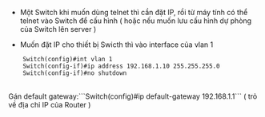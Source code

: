 - Một Switch khi muốn dùng telnet thì cần đặt IP, rồi từ máy tính có thể telnet vào Switch để cấu hình ( hoặc nếu muốn lưu cấu hình dự phòng của Switch lên server )

- Muốn đặt IP cho thiết bị Swicth thì vào interface của vlan 1
```
	Switch(config)#int vlan 1
	Switch(config-if)#ip address 192.168.1.10 255.255.255.0
	Switch(config-if)#no shutdown
```
<br/>
   Gán default gateway:```Switch(config)#ip default-gateway 192.168.1.1```   
   ( trỏ về địa chỉ IP của Router ) 
